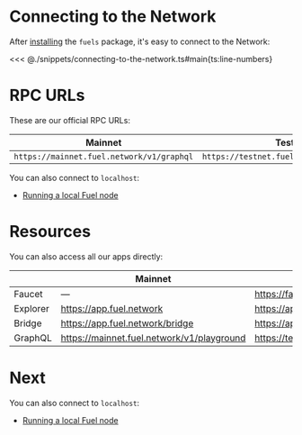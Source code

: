 # Connecting to the Network

After [installing](./installation.md) the `fuels` package, it's easy to connect to the Network:

<<< @./snippets/connecting-to-the-network.ts#main{ts:line-numbers}

# RPC URLs

These are our official RPC URLs:

| Mainnet                                   | Testnet                                   |
| ----------------------------------------- | ----------------------------------------- |
| `https://mainnet.fuel.network/v1/graphql` | `https://testnet.fuel.network/v1/graphql` |

You can also connect to `localhost`:

- [Running a local Fuel node](./running-a-local-fuel-node.md)

# Resources

You can also access all our apps directly:

|          | Mainnet                                    | Testnet                                    |
| -------- | ------------------------------------------ | ------------------------------------------ |
| Faucet   | —                                          | https://faucet-testnet.fuel.network/       |
| Explorer | https://app.fuel.network                   | https://app-testnet.fuel.network           |
| Bridge   | https://app.fuel.network/bridge            | https://app-testnet.fuel.network/bridge    |
| GraphQL  | https://mainnet.fuel.network/v1/playground | https://testnet.fuel.network/v1/playground |

# Next

You can also connect to `localhost`:

- [Running a local Fuel node](./running-a-local-fuel-node.md)

